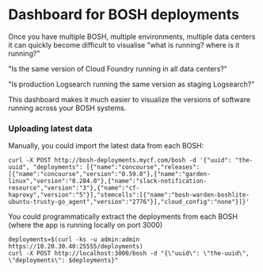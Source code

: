 Dashboard for BOSH deployments
==============================

Once you have multiple BOSH, multiple environments, multiple data centers it can quickly become difficult to visualise "what is running? where is it running?"

"Is the same version of Cloud Foundry running in all data centers?"

"Is production Logsearch running the same version as staging Logsearch?"

This dashboard makes it much easier to visualize the versions of software running across your BOSH systems.

### Uploading latest data

Manually, you could import the latest data from each BOSH:

```
curl -X POST http://bosh-deployments.mycf.com/bosh -d '{"uuid": "the-uuid", "deployments": [{"name":"concourse","releases":[{"name":"concourse","version":"0.59.0"},{"name":"garden-linux","version":"0.284.0"},{"name":"slack-notification-resource","version":"3"},{"name":"cf-haproxy","version":"5"}],"stemcells":[{"name":"bosh-warden-boshlite-ubuntu-trusty-go_agent","version":"2776"}],"cloud_config":"none"}]}'
```

You could programmatically extract the deployments from each BOSH (where the app is running locally on port 3000)

```
deployments=$(curl -ks -u admin:admin https://10.20.30.40:25555/deployments)
curl -X POST http://localhost:3000/bosh -d "{\"uuid\": \"the-uuid\", \"deployments\": $deployments}"
```
